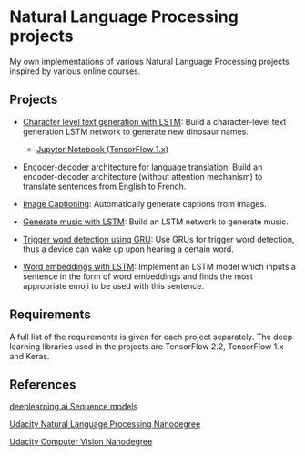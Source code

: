 # Natural Language Processing projects

My own implementations of various Natural Language Processing projects inspired by various online courses.


## Projects
* [Character level text generation with LSTM](https://github.com/vgkortsas/RNN_LSTM_TensorFlow/tree/master/Character_level_text_generation_LSTM): Build a character-level text generation LSTM network to generate new dinosaur names.
    * [Jupyter Notebook (TensorFlow 1.x)](https://github.com/vgkortsas/NLP_projects/blob/master/Character_level_text_generation_LSTM/Character_level_text_generation_LSTM.ipynb)

* [Encoder-decoder architecture for language translation](https://github.com/vgkortsas/NLP_projects/tree/master/Encoder_decoder_language_traslation): Build an encoder-decoder architecture (without attention mechanism) to translate sentences from English to French.

* [Image Captioning](https://github.com/vgkortsas/NLP_projects/tree/master/Image_Captioning): Automatically generate captions from images.

* [Generate music with LSTM](https://github.com/vgkortsas/RNN_LSTM_TensorFlow/tree/master/Generate_music_LSTM): Build an LSTM network to generate music.

* [Trigger word detection using GRU](https://github.com/vgkortsas/RNN_LSTM_TensorFlow/tree/master/Trigger_word_detection_GRU): Use GRUs for trigger word detection, thus a device can wake up upon hearing a certain word.

* [Word embeddings with LSTM](https://github.com/vgkortsas/RNN_LSTM_TensorFlow/tree/master/Word_embeddings_LSTM): Implement an LSTM model which inputs a sentence in the form of word embeddings and finds the most appropriate emoji to be used with this sentence.

## Requirements
A full list of the requirements is given for each project separately. The deep learning libraries used in the projects are TensorFlow 2.2, TensorFlow 1.x and Keras.

## References
[deeplearning.ai Sequence models](https://www.coursera.org/learn/nlp-sequence-models)

[Udacity Natural Language Processing Nanodegree](https://www.udacity.com/course/natural-language-processing-nanodegree--nd892)

[Udacity Computer Vision Nanodegree](https://www.udacity.com/course/computer-vision-nanodegree--nd891)